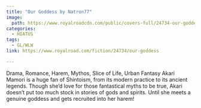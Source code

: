 ```yaml
---
title: "Our Goddess by Natron77"
image:
  path: https://www.royalroadcdn.com/public/covers-full/24734-our-goddess.jpg
categories:
  - HIATUS
tags:
  - GL/WLW
link: https://www.royalroad.com/fiction/24734/our-goddess

---
```

Drama, Romance, Harem, Mythos, Slice of Life, Urban Fantasy
Akari Mamori is a huge fan of Shintoism, from its modern practice to its ancient legends. Though she’d love for those fantastical myths to be true, Akari doesn’t put too much stock in stories of gods and spirits. Until she meets a genuine goddess and gets recruited into her harem!
